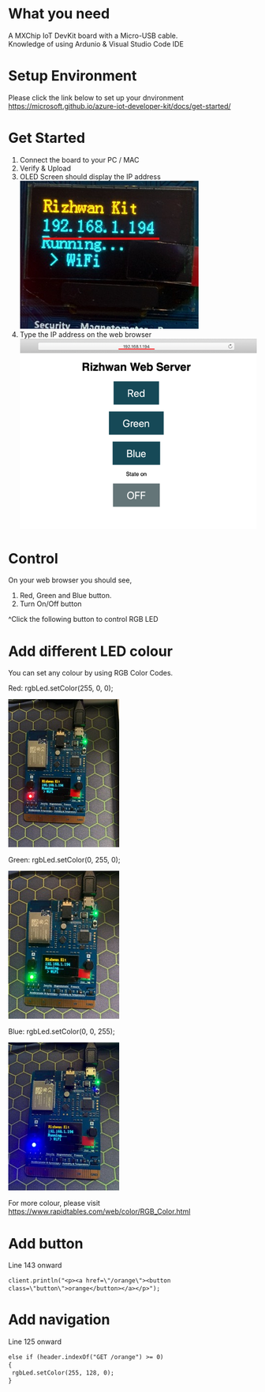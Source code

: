 # What you need
A MXChip IoT DevKit board with a Micro-USB cable.  
Knowledge of using Ardunio & Visual Studio Code IDE

# Setup Environment
Please click the link below to set up your dnvironment  
https://microsoft.github.io/azure-iot-developer-kit/docs/get-started/

# Get Started
1. Connect the board to your PC / MAC
2. Verify & Upload
3. OLED Screen should display the IP address  
![Kiku](Images/wifi.jpeg)
4. Type the IP address on the web browser
![Kiku](Images/website.png)  

# Control
On your web browser you should see, 
1) Red, Green and Blue button.  
2) Turn On/Off button  

^Click the following button to control RGB LED

# Add different LED colour
You can set any colour by using RGB Color Codes.

Red: 
rgbLed.setColor(255, 0, 0);

![Kiku](Images/red.jpeg)  

Green:
rgbLed.setColor(0, 255, 0);

![Kiku](Images/green.jpeg) 

Blue:
rgbLed.setColor(0, 0, 255);

![Kiku](Images/blue.jpeg) 

For more colour, please visit
https://www.rapidtables.com/web/color/RGB_Color.html

# Add button
Line 143 onward
```
client.println("<p><a href=\"/orange\"><button class=\"button\">orange</button></a></p>");
```

# Add navigation
Line 125 onward
```
else if (header.indexOf("GET /orange") >= 0)
{
 rgbLed.setColor(255, 128, 0);
}
```
